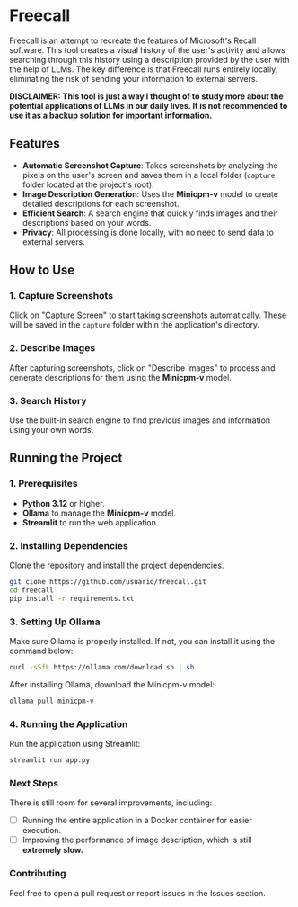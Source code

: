 # Freecall

Freecall is an attempt to recreate the features of Microsoft's Recall software. This tool creates a visual history of the user's activity and allows searching through this history using a description provided by the user with the help of LLMs. The key difference is that Freecall runs entirely locally, eliminating the risk of sending your information to external servers.

**DISCLAIMER: This tool is just a way I thought of to study more about the potential applications of LLMs in our daily lives. It is not recommended to use it as a backup solution for important information.**

## Features

- **Automatic Screenshot Capture**: Takes screenshots by analyzing the pixels on the user's screen and saves them in a local folder (`capture` folder located at the project's root).
- **Image Description Generation**: Uses the **Minicpm-v** model to create detailed descriptions for each screenshot.
- **Efficient Search**: A search engine that quickly finds images and their descriptions based on your words.
- **Privacy**: All processing is done locally, with no need to send data to external servers.

## How to Use

### 1. Capture Screenshots
Click on "Capture Screen" to start taking screenshots automatically. These will be saved in the `capture` folder within the application's directory.

### 2. Describe Images
After capturing screenshots, click on "Describe Images" to process and generate descriptions for them using the **Minicpm-v** model.

### 3. Search History
Use the built-in search engine to find previous images and information using your own words.

## Running the Project

### 1. Prerequisites

- **Python 3.12** or higher.
- **Ollama** to manage the **Minicpm-v** model.
- **Streamlit** to run the web application.

### 2. Installing Dependencies

Clone the repository and install the project dependencies.

```bash
git clone https://github.com/usuario/freecall.git
cd freecall
pip install -r requirements.txt
```
### 3. Setting Up Ollama

Make sure Ollama is properly installed. If not, you can install it using the command below:

```bash
curl -sSfL https://ollama.com/download.sh | sh
```

After installing Ollama, download the Minicpm-v model:

```bash
ollama pull minicpm-v
```

### 4. Running the Application

Run the application using Streamlit:
```bash
streamlit run app.py
```

### Next Steps
There is still room for several improvements, including:
- [ ] Running the entire application in a Docker container for easier execution.
- [ ] Improving the performance of image description, which is still **extremely slow.**
### Contributing

Feel free to open a pull request or report issues in the Issues section.
